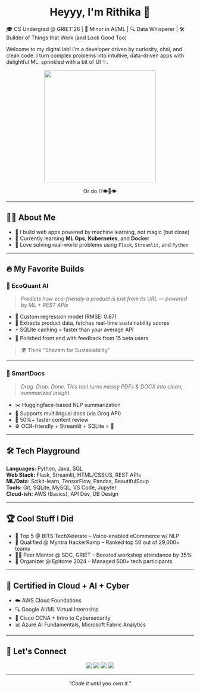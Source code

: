 <h1 align="center">Heyyy, I'm Rithika 🌸</h1>
🎓 CS Undergrad @ GRIET'26 | 🧠 Minor in AI/ML | 🔍 Data Whisperer | 🛠 Builder of Things that Work (and Look Good Too)
<p>Welcome to my digital lab! I’m a developer driven by curiosity, chai, and clean code. I turn complex problems into intuitive, data-driven apps with delightful ML: sprinkled with a bit of UI ✨.</p>



<p align="center">
  <img src="https://media.giphy.com/media/v1.Y2lkPTc5MGI3NjExOGdjbXZmY2tvcnRsY3J5b2xrb2QyemtrOXpyYW9scDg3OG8yc3lsdSZlcD12MV9naWZzX3NlYXJjaCZjdD1n/Dh5q0sShxgp13DwrvG/giphy.gif" width="300px" />
</p>
<p align="center"> Or do I?👁️👄👁️</p>

---

## 👨‍💻 About Me

- 🤖 I build web apps powered by machine learning, not magic (but close)  
- 🧠 Currently learning **ML Ops**, **Kubernetes**, and **Docker**  
- 💬 Love solving real-world problems using `Flask`, `Streamlit`, and `Python`

---

## 🔥 My Favorite Builds

### 🌿 EcoQuant AI  
> *Predicts how eco-friendly a product is just from its URL — powered by ML + REST APIs*

- 🧠 Custom regression model (RMSE: 0.87)
- 🔎 Extracts product data, fetches real-time sustainability scores
- ⚡ SQLite caching = faster than your average API
- 🎨 Polished front end with feedback from 15 beta users

> 🌍 Think "Shazam for Sustainability"

---

### 📄 SmartDocs  
> *Drag. Drop. Done. This tool turns messy PDFs & DOCX into clean, summarized insight.*

- ✂️ Huggingface-based NLP summarization
- 🧾 Supports multilingual docs (via Groq API)
- 🧠 50%+ faster content review
- ⚙️ OCR-friendly + Streamlit + SQLite = 💯

---

## 🛠 Tech Playground

**Languages:** Python, Java, SQL  
**Web Stack:** Flask, Streamlit, HTML/CSS/JS, REST APIs  
**ML/Data:** Scikit-learn, TensorFlow, Pandas, BeautifulSoup  
**Tools:** Git, SQLite, MySQL, VS Code, Jupyter  
**Cloud-ish:** AWS (Basics), API Dev, DB Design  

---

## 🏆 Cool Stuff I Did

- 🥇 Top 5 @ BITS TechXelerate – Voice-enabled eCommerce w/ NLP  
- 🧠 Qualified @ Myntra HackerRamp – Ranked top 50 out of 29,000+ teams  
- 🧑‍🏫 Peer Mentor @ SDC, GRIET – Boosted workshop attendance by 35%  
- 🎯 Organizer @ Epitome 2024 – Managed 500+ tech participants

---

## 📜 Certified in Cloud + AI + Cyber

- ☁️ AWS Cloud Foundations  
- 🔍 Google AI/ML Virtual Internship  
- 🔐 Cisco CCNA + Intro to Cybersecurity  
- 📊 Azure AI Fundamentals, Microsoft Fabric Analytics

---

## 💬 Let's Connect

<p align="center">
  <a href="https://yourwebsite.com"><img src="https://img.shields.io/badge/Portfolio-000?style=for-the-badge&logo=vercel&logoColor=white"></a>
  <a href="https://linkedin.com/in/rithikamalve"><img src="https://img.shields.io/badge/LinkedIn-0077B5?style=for-the-badge&logo=linkedin&logoColor=white"></a>
  <a href="mailto:rithikamalve123@gmail.com"><img src="https://img.shields.io/badge/Email-EA4335?style=for-the-badge&logo=gmail&logoColor=white"></a>
  <a href="https://github.com/rithikamalve"><img src="https://img.shields.io/badge/GitHub-181717?style=for-the-badge&logo=github&logoColor=white"></a>
</p>

---

<p align="center">
  <em>"Code it until you own it."</em>  
</p>
